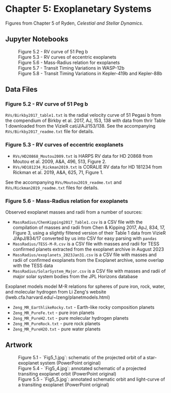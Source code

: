 # Chapter 5: Exoplanetary Systems

Figures from Chapter 5 of Ryden, *Celestial and Stellar Dynamics*.

## Jupyter Notebooks

<dl>
    <dd>Figure 5.2 - RV curve of 51 Peg b
    <dd>Figure 5.3 - RV curves of eccentric exoplanets
    <dd>Figure 5.6 - Mass-Radius relation for exoplanets
    <dd>Figure 5.7 - Transit Timing Variations in WASP-12b
    <dd>Figure 5.8 - Transit Timing Variations in Kepler-419b and Kepler-88b
</dl>

## Data Files

### Figure 5.2 - RV curve of 51 Peg b

`RVs/Birkby2017_table1.txt` is the radial velocity curve of 51 Pegasi b from the compendium of Birkby et al. 2017, AJ, 153, 138 with 
data from thrir Table 1 downloaded from the VizieR cat/J/AJ/153/138.  See the accompanying `RVs/Birkby2017_readme.txt` file for 
details.

### Figure 5.3 - RV curves of eccentric exoplanets

 * `RVs/HD20868_Moutou2009.txt` is HARPS RV data for HD 20868 from Moutou et al. 2009, A&A, 496, 513, Figure 2.
 * `RVs/HD181234_Rickman2019.txt` is CORALIE RV data for HD 181234 from Rickman et al. 2019, A&A, 625, 71, Figure 1.

See the accompanying `RVs/Moutou2019_readme.txt` and `RVs/Rickman2019_readme.txt` files for details.

### Figure 5.6 - Mass-Radius relation for exoplanets

Observed exoplanet masses and radii from a number of sources:
 * `MassRadius/ChenKipping2017_Table1.csv` is a CSV file with the compilation of masses and radii from Chen & Kipping 2017, ApJ, 834, 17, Figure 3, using a slightly filtered version of their Table 1 data from VizieR J/ApJ/834/17 converted by us into CSV for easy parsing with `pandas`
 * `MassRadius/TESS-M-R.csv` is a CSV file with masses and radii for TESS confirmed planets extracted from the exoplanet archive in August 2023
 * `MassRadius/exoplanets_2023Jan31.csv` is a CSV file with masses and radii of confirmed exoplanets from the Exoplanet archive, some overlap with the TESS data
 * `MassRadius/SolarSystem_Major.csv` is a CSV file with masses and radii of major solar system bodies from the JPL Horizons database

Exoplanet models model M-R relations for spheres of pure iron, rock, water, and molecular hydrogen from Li Zeng's website (lweb.cfa.harvard.edu/~lzeng/planetmodels.html)
 * `Zeng_MR_EarthlikeRocky.txt` - Earth-like rocky composition planets
 * `Zeng_MR_PureFe.txt` - pure iron planets
 * `Zeng_MR_PureH2.txt` - pure molecular hydrogen planets
 * `Zeng_MR_PureRock.txt` - pure rock planets
 * `Zeng_MR_PureH2O.txt` - pure water planets

## Artwork

<dl>
    <dd>Figure 5.1 - `Fig5_1.jpg`: schematic of the projected orbit of a star-exoplanet system (PowerPoint original)
    <dd>Figure 5.4 - `Fig5_4.jpg`: annotated schematic of a projected transiting exoplanet orbit (PowerPoint original)
    <dd>Figure 5.5 - `Fig5_5.jpg`: annotated schematic orbit and light-curve of a transiting exoplanet (PowerPoint original)
</dl>


